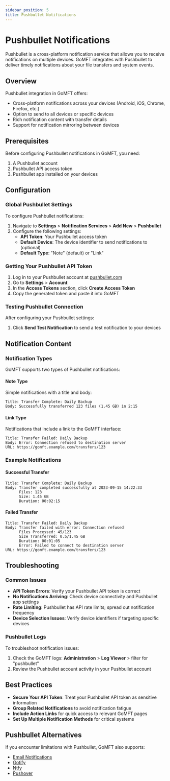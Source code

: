 ```yaml
---
sidebar_position: 5
title: Pushbullet Notifications
---
```


# Pushbullet Notifications

Pushbullet is a cross-platform notification service that allows you to receive notifications on multiple devices. GoMFT integrates with Pushbullet to deliver timely notifications about your file transfers and system events.

## Overview

Pushbullet integration in GoMFT offers:

- Cross-platform notifications across your devices (Android, iOS, Chrome, Firefox, etc.)
- Option to send to all devices or specific devices
- Rich notification content with transfer details
- Support for notification mirroring between devices

## Prerequisites

Before configuring Pushbullet notifications in GoMFT, you need:

1. A Pushbullet account
2. Pushbullet API access token
3. Pushbullet app installed on your devices

## Configuration

### Global Pushbullet Settings

To configure Pushbullet notifications:

1. Navigate to **Settings** > **Notification Services** > **Add New** > **Pushbullet**
2. Configure the following settings:
   - **API Token**: Your Pushbullet access token
   - **Default Device**: The device identifier to send notifications to (optional)
   - **Default Type**: "Note" (default) or "Link"

### Getting Your Pushbullet API Token

1. Log in to your Pushbullet account at [pushbullet.com](https://www.pushbullet.com/)
2. Go to **Settings** > **Account**
3. In the **Access Tokens** section, click **Create Access Token**
4. Copy the generated token and paste it into GoMFT

### Testing Pushbullet Connection

After configuring your Pushbullet settings:

1. Click **Send Test Notification** to send a test notification to your devices

## Notification Content

### Notification Types

GoMFT supports two types of Pushbullet notifications:

#### Note Type

Simple notifications with a title and body:

```
Title: Transfer Complete: Daily Backup
Body: Successfully transferred 123 files (1.45 GB) in 2:15
```

#### Link Type

Notifications that include a link to the GoMFT interface:

```
Title: Transfer Failed: Daily Backup
Body: Error: Connection refused to destination server
URL: https://gomft.example.com/transfers/123
```

### Example Notifications

#### Successful Transfer

```
Title: Transfer Complete: Daily Backup
Body: Transfer completed successfully at 2023-09-15 14:22:33
      Files: 123
      Size: 1.45 GB
      Duration: 00:02:15
```

#### Failed Transfer

```
Title: Transfer Failed: Daily Backup
Body: Transfer failed with error: Connection refused
      Files Processed: 45/123
      Size Transferred: 0.5/1.45 GB
      Duration: 00:01:05
      Error: Failed to connect to destination server
URL: https://gomft.example.com/transfers/123
```

## Troubleshooting

### Common Issues

- **API Token Errors**: Verify your Pushbullet API token is correct
- **No Notifications Arriving**: Check device connectivity and Pushbullet app settings
- **Rate Limiting**: Pushbullet has API rate limits; spread out notification frequency
- **Device Selection Issues**: Verify device identifiers if targeting specific devices

### Pushbullet Logs

To troubleshoot notification issues:

1. Check the GoMFT logs: **Administration** > **Log Viewer** > filter for "pushbullet"
2. Review the Pushbullet account activity in your Pushbullet account

## Best Practices

- **Secure Your API Token**: Treat your Pushbullet API token as sensitive information
- **Group Related Notifications** to avoid notification fatigue
- **Include Action Links** for quick access to relevant GoMFT pages
- **Set Up Multiple Notification Methods** for critical systems

## Pushbullet Alternatives

If you encounter limitations with Pushbullet, GoMFT also supports:

- [Email Notifications](./email-notifications)
- [Gotify](./gotify-notifications) 
- [Ntfy](./ntfy-notifications)
- [Pushover](./pushover-notifications) 